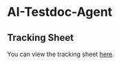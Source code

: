 # AI-Testdoc-Agent

## Tracking Sheet

You can view the tracking sheet [here](https://docs.google.com/spreadsheets/d/1Y1HOmNrpEKYaUMz9QRFJpv2IKY7jnhiJ8cGuCaS1VGU/edit?usp=sharing).
